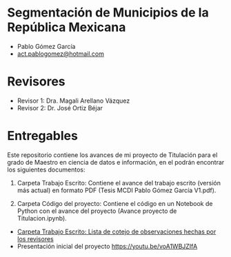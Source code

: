 # Segmentación de Municipios de la República Mexicana
* Pablo Gómez García 
*  act.pablogomez@hotmail.com
# Revisores
* Revisor 1: Dra. Magali Arellano Vázquez
* Revisor 2: Dr. José Ortiz Béjar

# Entregables
Este repositorio contiene los avances de mi proyecto de Titulación para el grado de Maestro en ciencia de datos e información, en el podrán encontrar los siguientes documentos:

1. Carpeta Trabajo Escrito: Contiene el avance del trabajo escrito (versión más actual) en formato PDF (Tesis MCDI Pablo Gómez García V1.pdf).

2. Carpeta Código del proyecto: Contiene el código en un Notebook de Python con el avance del proyecto (Avance proyecto de Titulacion.ipynb).
* <a href="https://github.com/seminario-proyectos-infotec/Crafter1523/blob/master/Trabajo%20Escrito/Listas%20de%20cotejo%20Revisores.xlsx"> Carpeta Trabajo Escrito: Lista de cotejo de observaciones hechas por los revisores </a>
* Presentación inicial del proyecto https://youtu.be/voA1WBJZIfA
